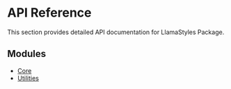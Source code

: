 # API Reference

This section provides detailed API documentation for LlamaStyles Package.

## Modules

- [Core](core.md)
- [Utilities](utilities.md)
